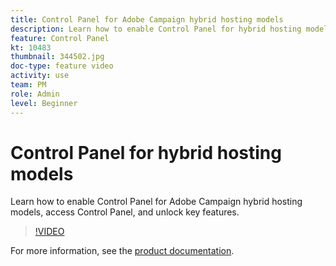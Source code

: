 ```yaml
---
title: Control Panel for Adobe Campaign hybrid hosting models
description: Learn how to enable Control Panel for hybrid hosting models, access Control Panel, and unlock key features.
feature: Control Panel
kt: 10483
thumbnail: 344502.jpg
doc-type: feature video
activity: use
team: PM
role: Admin
level: Beginner
---
```


# Control Panel for hybrid hosting models

Learn how to enable Control Panel for Adobe Campaign hybrid hosting models, access Control Panel, and unlock key features.

>[!VIDEO](https://video.tv.adobe.com/v/344502?quality=12)

For more information, see the [product documentation](https://experienceleague.adobe.com/docs/control-panel/using/instances-settings/external-accounts.html).
